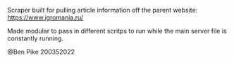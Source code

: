 Scraper built for pulling article information off the parent website: https://www.igromania.ru/

Made modular to pass in different scritps to run while the main server file is constantly running.

@Ben Pike 200352022
